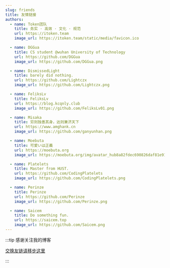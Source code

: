 ```yaml
---
slug: friends
title: 友情链接
authors:
  - name: Token团队
    title: 务实 · 高效 · 文化 · 规范
    url: https://itoken.team
    image_url: https://itoken.team/static/media/favicon.ico

  - name: DGGua
    title: CS student @wuhan University of Technology
    url: https://github.com/DGGua
    image_url: https://github.com/DGGua.png

  - name: DismissedLight
    title: barely did nothing.
    url: https://github.com/Lightczx
    image_url: https://github.com/Lightczx.png

  - name: FeliksLv
    title: FeliksLv
    url: https://blog.kcqnly.club
    image_url: https://github.com/FeliksLv01.png

  - name: Misaka
    title: 穷则独善其身，达则兼济天下
    url: https://www.amghank.cn
    image_url: https://github.com/ganyunhan.png

  - name: Moebuta
    title: 可愛いは正義
    url: https://moebuta.org
    image_url: https://moebuta.org/img/avatar_hub8a82fdec690826daf81e914cd92549c_776711_150x150_resize_box_3.png

  - name: Platelets
    title: Master from HUST.
    url: https://github.com/CodingPlatelets
    image_url: https://github.com/CodingPlatelets.png

  - name: Perinze
    title: Perinze
    url: https://github.com/Perinze
    image_url: https://github.com/Perinze.png

  - name: Saicem
    title: Do something fun.
    url: https://saicem.top
    image_url: https://github.com/Saicem.png
---
```


:::tip 感谢关注我的博客

[交换友链请移步这里](https://github.com/AZhrZho/blog/issues/1)

:::